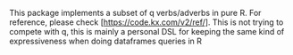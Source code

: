 This package implements a subset of q verbs/adverbs in pure R. For reference, please check [https://code.kx.com/v2/ref/].
This is not trying to compete with q, this is mainly a personal DSL for keeping the same kind of expressiveness when doing dataframes queries in R